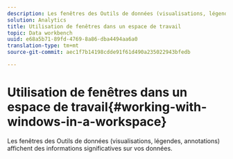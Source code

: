 ```yaml
---
description: Les fenêtres des Outils de données (visualisations, légendes, annotations) affichent des informations significatives sur vos données.
solution: Analytics
title: Utilisation de fenêtres dans un espace de travail
topic: Data workbench
uuid: e68a5b71-89fd-4769-8a86-dba4494aa6a0
translation-type: tm+mt
source-git-commit: aec1f7b14198cdde91f61d490a235022943bfedb

---
```



# Utilisation de fenêtres dans un espace de travail{#working-with-windows-in-a-workspace}

Les fenêtres des Outils de données (visualisations, légendes, annotations) affichent des informations significatives sur vos données.

